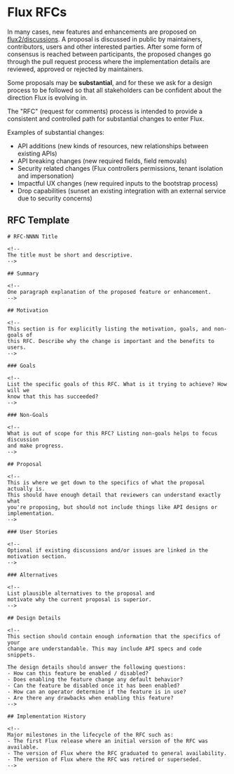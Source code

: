 # Flux RFCs

In many cases, new features and enhancements are proposed on [flux2/discussions](https://github.com/fluxcd/flux2/discussions).
A proposal is discussed in public by maintainers, contributors, users and other interested parties.
After some form of consensus is reached between participants, the proposed changes go through the
pull request process where the implementation details are reviewed, approved or rejected by maintainers.

Some proposals may be **substantial**, and for these we ask for a design process to be followed
so that all stakeholders can be confident about the direction Flux is evolving in.

The "RFC" (request for comments) process is intended to provide a consistent and
controlled path for substantial changes to enter Flux.

Examples of substantial changes:

- API additions (new kinds of resources, new relationships between existing APIs)
- API breaking changes (new required fields, field removals)
- Security related changes (Flux controllers permissions, tenant isolation and impersonation)
- Impactful UX changes (new required inputs to the bootstrap process)
- Drop capabilities (sunset an existing integration with an external service due to security concerns)

## RFC Template

```text
# RFC-NNNN Title

<!--
The title must be short and descriptive.
-->

## Summary

<!--
One paragraph explanation of the proposed feature or enhancement.
-->

## Motivation

<!--
This section is for explicitly listing the motivation, goals, and non-goals of
this RFC. Describe why the change is important and the benefits to users.
-->

### Goals

<!--
List the specific goals of this RFC. What is it trying to achieve? How will we
know that this has succeeded?
-->

### Non-Goals

<!--
What is out of scope for this RFC? Listing non-goals helps to focus discussion
and make progress.
-->

## Proposal

<!--
This is where we get down to the specifics of what the proposal actually is.
This should have enough detail that reviewers can understand exactly what
you're proposing, but should not include things like API designs or
implementation.
-->

### User Stories

<!--
Optional if existing discussions and/or issues are linked in the motivation section.
-->

### Alternatives

<!--
List plausible alternatives to the proposal and
motivate why the current proposal is superior.
-->

## Design Details

<!--
This section should contain enough information that the specifics of your
change are understandable. This may include API specs and code snippets.

The design details should answer the following questions:
- How can this feature be enabled / disabled?
- Does enabling the feature change any default behavior?
- Can the feature be disabled once it has been enabled?
- How can an operator determine if the feature is in use?
- Are there any drawbacks when enabling this feature?
-->

## Implementation History

<!--
Major milestones in the lifecycle of the RFC such as:
- The first Flux release where an initial version of the RFC was available.
- The version of Flux where the RFC graduated to general availability.
- The version of Flux where the RFC was retired or superseded.
-->
```
